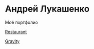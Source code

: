 
# Андрей Лукашенко
Моё портфолио


[Restaurant](https://lukashandrew.github.io/Restaurant/ "Сайт 1")

[Gravity](https://lukashandrew.github.io/Gravity/ "Сайт 2")

